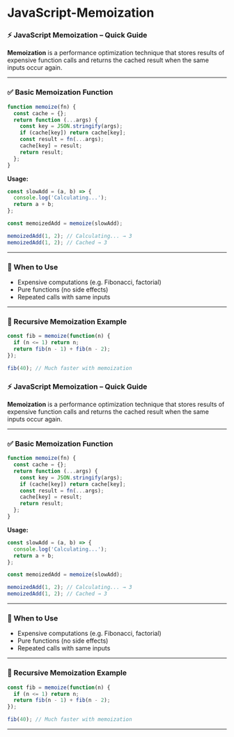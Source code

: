 # JavaScript-Memoization

### ⚡ JavaScript Memoization – Quick Guide

**Memoization** is a performance optimization technique that stores results of expensive function calls and returns the cached result when the same inputs occur again.

---

### ✅ Basic Memoization Function

```js
function memoize(fn) {
  const cache = {};
  return function (...args) {
    const key = JSON.stringify(args);
    if (cache[key]) return cache[key];
    const result = fn(...args);
    cache[key] = result;
    return result;
  };
}
```

**Usage:**

```js
const slowAdd = (a, b) => {
  console.log('Calculating...');
  return a + b;
};

const memoizedAdd = memoize(slowAdd);

memoizedAdd(1, 2); // Calculating... → 3
memoizedAdd(1, 2); // Cached → 3
```

---

### 🧠 When to Use

* Expensive computations (e.g. Fibonacci, factorial)
* Pure functions (no side effects)
* Repeated calls with same inputs

---

### 🔁 Recursive Memoization Example

```js
const fib = memoize(function(n) {
  if (n <= 1) return n;
  return fib(n - 1) + fib(n - 2);
});

fib(40); // Much faster with memoization
```


### ⚡ JavaScript Memoization – Quick Guide

**Memoization** is a performance optimization technique that stores results of expensive function calls and returns the cached result when the same inputs occur again.

---

### ✅ Basic Memoization Function

```js
function memoize(fn) {
  const cache = {};
  return function (...args) {
    const key = JSON.stringify(args);
    if (cache[key]) return cache[key];
    const result = fn(...args);
    cache[key] = result;
    return result;
  };
}
```

**Usage:**

```js
const slowAdd = (a, b) => {
  console.log('Calculating...');
  return a + b;
};

const memoizedAdd = memoize(slowAdd);

memoizedAdd(1, 2); // Calculating... → 3
memoizedAdd(1, 2); // Cached → 3
```

---

### 🧠 When to Use

* Expensive computations (e.g. Fibonacci, factorial)
* Pure functions (no side effects)
* Repeated calls with same inputs

---

### 🔁 Recursive Memoization Example

```js
const fib = memoize(function(n) {
  if (n <= 1) return n;
  return fib(n - 1) + fib(n - 2);
});

fib(40); // Much faster with memoization
```

---

